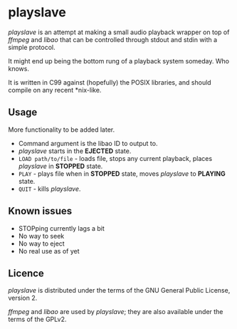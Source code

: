 playslave
=========

*playslave* is an attempt at making a small audio playback wrapper on top of *ffmpeg* and *libao* that can be controlled through stdout and stdin with a simple protocol.

It might end up being the bottom rung of a playback system someday.  Who knows.

It is written in C99 against (hopefully) the POSIX libraries, and should compile on any recent *nix-like.

Usage
-----

More functionality to be added later.

- Command argument is the libao ID to output to.
- *playslave* starts in the **EJECTED** state.
- `LOAD path/to/file` - loads file, stops any current playback, places *playslave* in **STOPPED** state.
- `PLAY` - plays file when in **STOPPED** state, moves *playslave* to **PLAYING** state.
- `QUIT` - kills *playslave*.

Known issues
------------

- STOPping currently lags a bit
- No way to seek
- No way to eject
- No real use as of yet

Licence
-------

*playslave* is distributed under the terms of the GNU General Public License, version 2.

*ffmpeg* and *libao* are used by *playslave*; they are also available under the terms of the GPLv2.

